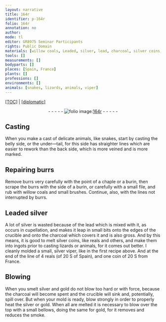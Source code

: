 ```yaml
---
layout: narrative
title: 164r
identifier: p-164r
folio: 164r
annotation: no
author:
mode: tl
editor: GR8975 Seminar Participants
rights: Public Domain
materials: [willow coals, Leaded, silver, lead, charcoal, silver coins, reals, coin, gold]
tools: []
measurements: []
bodyparts: []
places: [Spain, France]
plants: []
professions: []
environments: []
animals: [snakes, lizards, animals, viper]
---
```


<p><a href="{{ site.baseurl }}/translation/">[TOC]</a> | <a href="{{ site.baseurl }}/texts/p-164r_tc/">[diplomatic]</a></p><div class="folio" align="center">- - - - - <a href="http://gallica.bnf.fr/ark:/12148/btv1b10500001g/f333.item" target="_blank"><img src="https://cu-mkp.github.io/2017-workshop-edition/assets/photo-icon.png" alt="folio image: " style="display:inline-block; margin-bottom:-3px;"/>164r</a> - - - - - </div>  
  

## Casting

 
 When you make a cast of delicate animals, like <span class="al">snakes</span>, start by casting the belly side, or the under—tail, for this side has straighter lines which are easier to rework than the back side, which is more veined and is more marked.
 
 
  

## Repairing burrs

 
 Remove burrs very carefully with the point of a chaple or a burin, then scrape the burrs with the side of a burin, or carefully with a small file, and rub with <span class="m">willow coals</span> and small brushes. Continue, also, with the lines not interrupted by burrs.
 
 
  

## <span class="m">Leaded</span> <span class="m">silver</span>

 
 A lot of <span class="sup"><span class="m">silver</span></span> is wasted because of the <span class="m">lead</span> which is mixed with it, as occurs in cupellation, and makes it leap in small bits onto the edges of the crucible and onto the <span class="m">charcoal</span> which covers it and is also gross. And by this means, it is good to melt <span class="m">silver coins</span>, like reals and others, and make them into ingots prior to casting <span class="al">lizards</span> or <span class="al">animals</span>, for it comes out better. I cleanly molded a small, <span class="m">silver</span> <span class="al">viper</span>, like in the first <span class="sup">recipe above</span>. And at the end of the line of 4 <span class="m">reals</span> (of 20 S of <span class="pl">Spain</span>), and one <span class="m">coin</span> of 20 S from <span class="pl">France</span>.
 
 
  

## Blowing

 
 When you smelt <span class="m">silver</span> and <span class="m">gold</span> do not blow too hard or with force, because the <span class="m">charcoal</span> will become spent and the crucible will sink and, potentially, spill over. But when your mold is ready, blow strongly in order to properly heat the <span class="m">silver</span> or <span class="m">gold</span>. When all are melted it is necessary to blow over the top with a small bellows, doing the same for <span class="m">gold</span>, for it removes and reduces the smoke.
 
